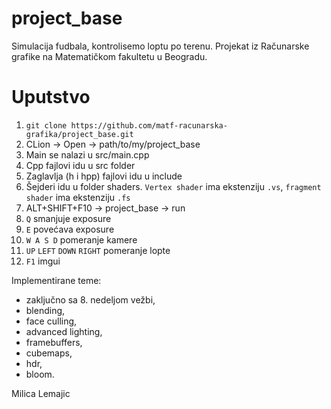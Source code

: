 # project_base
Simulacija fudbala, kontrolisemo loptu po terenu.
Projekat iz Računarske grafike na Matematičkom fakultetu u Beogradu.
# Uputstvo
1. `git clone https://github.com/matf-racunarska-grafika/project_base.git`
2. CLion -> Open -> path/to/my/project_base
3. Main se nalazi u src/main.cpp
4. Cpp fajlovi idu u src folder
5. Zaglavlja (h i hpp) fajlovi idu u include
6. Šejderi idu u folder shaders. `Vertex shader` ima ekstenziju `.vs`, `fragment shader` ima ekstenziju `.fs`
7. ALT+SHIFT+F10 -> project_base -> run
8. `Q` smanjuje exposure
9. `E` povećava exposure
10. `W A S D` pomeranje kamere
11. `UP` `LEFT` `DOWN` `RIGHT` pomeranje lopte
12. `F1` imgui

Implementirane teme: 
- zaključno sa 8. nedeljom vežbi,
- blending,
- face culling,
- advanced lighting,
- framebuffers,
- cubemaps,
- hdr,
- bloom.

Milica Lemajic
